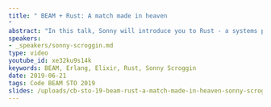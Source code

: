 ```yaml
---
title: " BEAM + Rust: A match made in heaven
"
abstract: "In this talk, Sonny will introduce you to Rust - a systems programming language that aims to empower everyone to build reliable and efficient software and the various methods we can use to integrate with it from the BEAM."
speakers:
- _speakers/sonny-scroggin.md
type: video
youtube_id: xe32ku9s14k
keywords: BEAM, Erlang, Elixir, Rust, Sonny Scroggin
date: 2019-06-21
tags: Code BEAM STO 2019
slides: /uploads/cb-sto-19-beam-rust-a-match-made-in-heaven-sonny-scroggin-compressed.pdf
---
```

